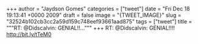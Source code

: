 
+++
author = "Jaydson Gomes"
categories = ["tweet"]
date = "Fri Dec 18 19:13:41 +0000 2009"
draft = false
image = "{TWEET_IMAGE}"
slug = "32524b102cb3cc2a59d159c748eef93661aad875"
tags = ["tweet"]
title = """RT: @Didscalvin: GENIAL!!..."""
+++
RT: @Didscalvin: GENIAL!!!! http://bit.ly/tTeM0
